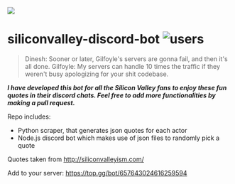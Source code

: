 ![](giphy.gif)
# siliconvalley-discord-bot <img src="https://api.chewey-bot.top/analytics/getshield/571258361862029323/users" alt="users">

> Dinesh: Sooner or later, Gilfoyle's servers are gonna fail, and then it's all done. Gilfoyle: My servers can handle 10 times the traffic if they weren't busy apologizing for your shit codebase.

***I have developed this bot for all the Silicon Valley fans to enjoy these fun quotes in their discord chats. Feel free to add more functionalities by making a pull request.***

Repo includes:
- Python scraper, that generates json quotes for each actor
- Node.js discord bot which makes use of json files to randomly pick a quote

Quotes taken from http://siliconvalleyism.com/

Add to your server: https://top.gg/bot/657643024616259594

